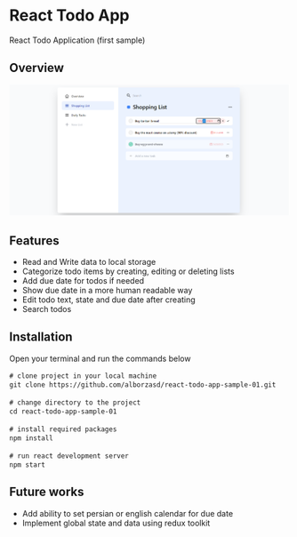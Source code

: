 # React Todo App

React Todo Application (first sample)

## Overview
![react todo screenshot](./assets/screenshots/screenshot-01.png)

## Features
- Read and Write data to local storage
- Categorize todo items by creating, editing or deleting lists
- Add due date for todos if needed
- Show due date in a more human readable way
- Edit todo text, state and due date after creating
- Search todos

## Installation
Open your terminal and run the commands below
```
# clone project in your local machine
git clone https://github.com/alborzasd/react-todo-app-sample-01.git

# change directory to the project
cd react-todo-app-sample-01

# install required packages
npm install

# run react development server
npm start
```

## Future works
- Add ability to set persian or english calendar for due date
- Implement global state and data using redux toolkit


